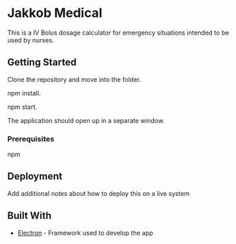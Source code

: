 # Jakkob Medical

This is a IV Bolus dosage calculator for emergency situations intended to be used by nurses.

## Getting Started

Clone the repository and move into the folder.

npm install.

npm start.

The application should open up in a separate window.

### Prerequisites

npm

## Deployment

Add additional notes about how to deploy this on a live system

## Built With

- [Electron](https://www.electronjs.org/docs) - Framework used to develop the app

